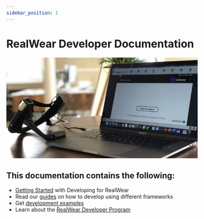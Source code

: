 ```yaml
---
sidebar_position: 1
---
```


# RealWear Developer Documentation

![rw-dev-1](./assets/rw-dev-1.jpg)

## This documentation contains the following:

- [Getting Started](./Basics/intro.md) with Developing for RealWear
- Read our [guides](./Basics/environments/introduction.md) on how to develop using different frameworks
- Get [development examples](./developer-examples/developer-examples-tutorial.md)
- Learn about the [RealWear Developer Program](./developer-program.md)